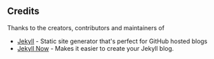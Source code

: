 ## Credits

Thanks to the creators, contributors and maintainers of 

- [Jekyll](https://github.com/jekyll/jekyll) - Static site generator that's perfect for GitHub hosted blogs
- [Jekyll Now](https://github.com/barryclark/jekyll-now) - Makes it easier to create your Jekyll blog.
